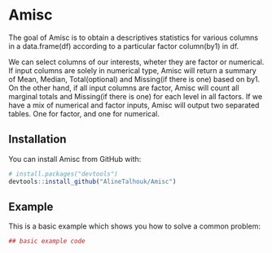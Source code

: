 # Amisc
The goal of Amisc is to obtain a descriptives statistics for various columns in a data.frame(df) according to a particular factor column(by1) in df. 

We can select columns of our interests, wheter they are factor or numerical. If input columns are solely in numerical type, Amisc will return a summary of Mean, Median, Total(optional) and Missing(if there is one) based on by1. On the other hand, if all input columns are factor, Amisc will count all marginal totals
and Missing(if there is one) for each level in all factors. If we have a mix of numerical and factor inputs, Amisc will output two separated tables. One for factor, and one for numerical. 

## Installation

You can install Amisc from GitHub with:


``` r
# install.packages("devtools")
devtools::install_github("AlineTalhouk/Amisc")
```

## Example

This is a basic example which shows you how to solve a common problem:

``` r
## basic example code
```

